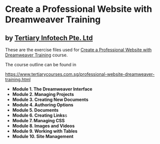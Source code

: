 # Create a Professional Website with Dreamweaver Training
## by [Tertiary Infotech Pte. Ltd](https://www.tertiarycourses.com.sg/)

These are the exercise files used for [Create a Professional Website with Dreamweaver Training](https://www.tertiarycourses.com.sg/professional-website-dreamweaver-training.html) course. 

The course outline can be found in 

https://www.tertiarycourses.com.sg/professional-website-dreamweaver-training.html

<ul>
<li><strong>Module 1. The Dreamweaver Interface</strong></li>
<li><strong>Module 2. Managing Projects</strong></li>
<li><strong>Module 3. Creating New Documents</strong></li>
<li><strong>Module 4. Authoring Options</strong></li>
<li><strong>Module 5. Documents</strong></li>
<li><strong>Module 6. Creating Links</strong>s</li>
<li><strong>Module 7. Managing CSS</strong></li>
<li><strong>Module 8. Images and Videos</strong></li>
<li><strong>Module 9. Working with Tables</strong></li>
<li><strong>Module 10. Site Management</strong></li>
</ul>

